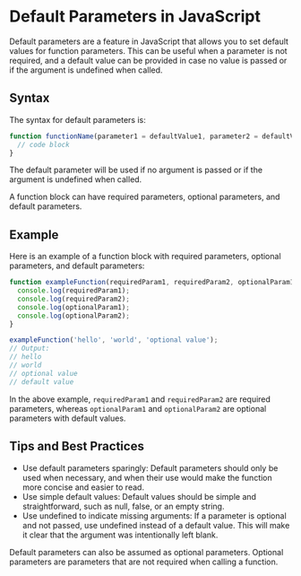 # Default Parameters in JavaScript

Default parameters are a feature in JavaScript that allows you to set default values for function parameters. This can be useful when a parameter is not required, and a default value can be provided in case no value is passed or if the argument is undefined when called.

## Syntax

The syntax for default parameters is:

```javascript
function functionName(parameter1 = defaultValue1, parameter2 = defaultValue2, parameter3 = defaultValue3) {
  // code block
}
```

The default parameter will be used if no argument is passed or if the argument is undefined when called.

A function block can have required parameters, optional parameters, and default parameters.

## Example

Here is an example of a function block with required parameters, optional parameters, and default parameters:

```javascript
function exampleFunction(requiredParam1, requiredParam2, optionalParam1, optionalParam2 = 'default value') {
  console.log(requiredParam1);
  console.log(requiredParam2);
  console.log(optionalParam1);
  console.log(optionalParam2);
}

exampleFunction('hello', 'world', 'optional value');
// Output:
// hello
// world
// optional value
// default value
```

In the above example, `requiredParam1` and `requiredParam2` are required parameters, whereas `optionalParam1` and `optionalParam2` are optional parameters with default values.

## Tips and Best Practices

- Use default parameters sparingly: Default parameters should only be used when necessary, and when their use would make the function more concise and easier to read.
- Use simple default values: Default values should be simple and straightforward, such as null, false, or an empty string.
- Use undefined to indicate missing arguments: If a parameter is optional and not passed, use undefined instead of a default value. This will make it clear that the argument was intentionally left blank.

Default parameters can also be assumed as optional parameters. Optional parameters are parameters that are not required when calling a function.